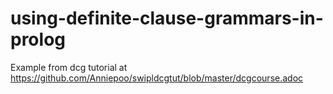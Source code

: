 # using-definite-clause-grammars-in-prolog
Example from dcg tutorial at https://github.com/Anniepoo/swipldcgtut/blob/master/dcgcourse.adoc
